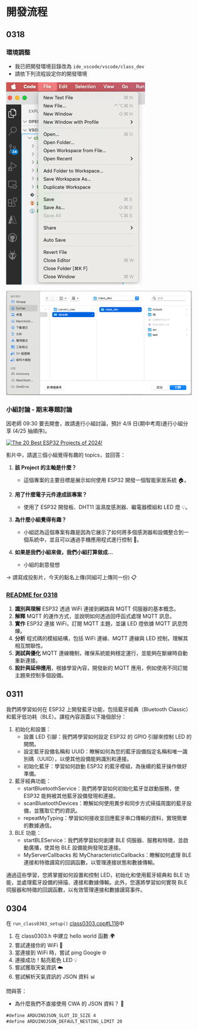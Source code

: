 # 開發流程

## 0318

### 環境調整
- 我已把開發環境目錄改為 `ide_vscode/vscode/class_dev`
- 請依下列流程設定你的開發環境

![img_step1](imgs/open_folder.png)

![img_step2](imgs/set_folder_to_class_dev.png)

### 小組討論 - 期末專題討論
因老師 09:30 要去開會，故請進行小組討論，預計 4/8 日(期中考周)進行小組分享 (4/25 抽順序)。

[![The 20 Best ESP32 Projects of 2024!](https://img.youtube.com/vi/sjIpt7wNMN8/0.jpg)](https://www.youtube.com/watch?v=sjIpt7wNMN8)

影片中，請選三個小組覺得有趣的 topics，並回答：

1. **該 Project 的主軸是什麼？**
   - 這個專案的主要目標是展示如何使用 ESP32 開發一個智能家居系統 🏠。

2. **用了什麼電子元件達成該專案？**
   - 使用了 ESP32 開發板、DHT11 溫濕度感測器、繼電器模組和 LED 燈 💡。

3. **為什麼小組覺得有趣？**
   - 小組認為這個專案有趣是因為它展示了如何將多個感測器和設備整合到一個系統中，並且可以通過手機應用程式進行控制 📱。

4. **如果是我們小組來做，我們小組打算做成…**
   - 小組的創意發想

-> 請寫成投影片，今天的點名上傳(同組可上傳同一份) 📋

### [README for 0318](lib/class0318/README.md)
1. **識別與理解** ESP32 透過 WiFi 連接到網路與 MQTT 伺服器的基本概念。  
2. **解釋** MQTT 的運作方式，並說明如何透過回呼函式處理 MQTT 訊息。  
3. **實作** ESP32 連接 WiFi，訂閱 MQTT 主題，並讓 LED 燈依據 MQTT 訊息閃爍。  
4. **分析** 程式碼的模組結構，包括 WiFi 連線、MQTT 連線與 LED 控制，理解其相互關聯性。  
5. **測試與優化** MQTT 連線機制，確保系統能夠穩定運行，並能夠在斷線時自動重新連接。  
6. **設計與延伸應用**，根據學習內容，開發新的 MQTT 應用，例如使用不同訂閱主題來控制多個設備。

## 0311
我們將學習如何在 ESP32 上開發藍牙功能，包括藍牙經典（Bluetooth Classic）和藍牙低功耗（BLE）。​課程內容涵蓋以下幾個部分：​

1. 初始化和設置：
   - 設置 LED 引腳：​我們將學習如何設定 ESP32 的 GPIO 引腳來控制 LED 的開關。​
   - 設定藍牙設備名稱和 UUID：​瞭解如何為您的藍牙設備指定名稱和唯一識別碼（UUID），以便其他設備能夠識別和連接。​
   - 初始化藍牙：​學習如何啟動 ESP32 的藍牙模組，為後續的藍牙操作做好準備。​
2. 藍牙經典功能：
   - startBluetoothService：​我們將學習如何初始化藍牙並啟動服務，使 ESP32 能夠被其他藍牙設備發現和連接。​
   - scanBluetoothDevices：​瞭解如何使用異步和同步方式掃描周圍的藍牙設備，並獲取它們的資訊。​
   - repeatMyTyping：​學習如何接收並回應藍牙串口傳輸的資料，實現簡單的數據通信。​
3. BLE 功能：
   - startBLEService：​我們將學習如何創建 BLE 伺服器、服務和特徵，並啟動廣播，使其他 BLE 設備能夠發現並連接。​
   - MyServerCallbacks 和 MyCharacteristicCallbacks：​瞭解如何處理 BLE 連接和特徵讀寫的回調函數，以管理連接狀態和數據傳輸。​

通過這些學習，您將掌握如何設置和控制 LED，初始化和使用藍牙經典和 BLE 功能，並處理藍牙設備的掃描、連接和數據傳輸。​此外，您還將學習如何實現 BLE 伺服器和特徵的回調函數，以有效管理連接和數據讀寫事件。

## 0304

在 `run_class0303_setup()` [class0303.cpp#L118](https://github.com/DevSecOpsLab-CSIE-NPU/IoT-RD/blob/08295148b4be0d639726e4be478ec4821da6604b/0304/vscode/class_dev/lib/class0303/class0303.cpp#L118)中
1. 在 class0303.h 中建立 hello world 函數 🌍
2. 嘗試連接你的 WiFi 📶
3. 當連接到 WiFi 時，嘗試 ping Google 🌐
4. 連接成功！點亮藍色 LED 💡
5. 嘗試獲取天氣資訊 ☁️
6. 嘗試解析天氣資訊的 JSON 資料 📊

問與答：
- 為什麼我們不直接使用 CWA 的 JSON 資料？ 🤔

```
#define ARDUINOJSON_SLOT_ID_SIZE 4
#define ARDUINOJSON_DEFAULT_NESTING_LIMIT 20
```
